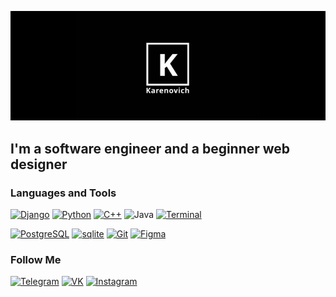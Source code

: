 ![Header](https://github.com/thekarenovich/thekarenovich/blob/main/asserts/222.jpg)
## I'm a software engineer and a beginner web designer

### Languages and Tools 
[![Django](https://img.shields.io/badge/Django-090909?style=for-the-badge&logo=django&logoColor=03AD00)](https://github.com/thekarenovich)
[![Python](https://img.shields.io/badge/Python-090909?style=for-the-badge&logo=python&logoColor=FAFF00)](https://github.com/thekarenovich)
[![C++](https://img.shields.io/badge/C++-090909?style=for-the-badge&logo=C%2b%2b&&logoColor=0038FF)](https://github.com/thekarenovich)
![Java](https://img.shields.io/badge/Java-%23ED8B00.svg?style=for-the-badge&logo=java)
[![Terminal](https://img.shields.io/badge/Terminal-090909?style=for-the-badge&logo=linux&&logoColor=orange)](https://github.com/thekarenovich)

[![PostgreSQL](https://img.shields.io/badge/PostgreSQL-090909?style=for-the-badge&logo=postgresql&logoColor=blue)](https://github.com/thekarenovich)
[![sqlite](https://img.shields.io/badge/sqlite-090909?style=for-the-badge&logo=sqlite)](https://github.com/thekarenovich)
[![Git](https://img.shields.io/badge/Git-090909?style=for-the-badge&logo=git&&logoColor=FF0000)](https://github.com/thekarenovich)
[![Figma](https://img.shields.io/badge/Figma-090909?style=for-the-badge&logo=figma&logoColor=FA00FF)](https://github.com/thekarenovich)

### Follow Me
[![Telegram](https://img.shields.io/badge/TELEGRAM-090909?style=for-the-badge&logo=telegram&logoColor=0F3BD6)](https://t.me/thekarenovich)
[![VK](https://img.shields.io/badge/VKONTAKTE-090909?style=for-the-badge&logo=vk&logoColor=FFFFFF)](https://vk.com/thekarenovich)
[![Instagram](https://img.shields.io/badge/INSTAGRAM-090909?style=for-the-badge&logo=instagram&logoColor=D20FD6)](https://instagram.com/thekarenovich)
